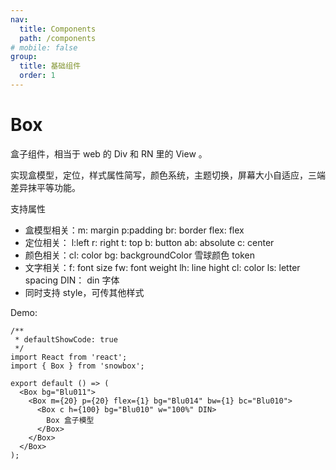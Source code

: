 ```yaml
---
nav:
  title: Components
  path: /components
# mobile: false
group:
  title: 基础组件
  order: 1
---
```


# Box

盒子组件，相当于 web 的 Div 和 RN 里的 View 。

实现盒模型，定位，样式属性简写，颜色系统，主题切换，屏幕大小自适应，三端差异抹平等功能。

支持属性

- 盒模型相关：m: margin p:padding br: border flex: flex
- 定位相关： l:left r: right t: top b: button ab: absolute c: center
- 颜色相关：cl: color bg: backgroundColor 雪球颜色 token
- 文字相关：f: font size fw: font weight lh: line hight cl: color ls: letter spacing DIN： din 字体
- 同时支持 style，可传其他样式

Demo:

```tsx
/**
 * defaultShowCode: true
 */
import React from 'react';
import { Box } from 'snowbox';

export default () => (
  <Box bg="Blu011">
    <Box m={20} p={20} flex={1} bg="Blu014" bw={1} bc="Blu010">
      <Box c h={100} bg="Blu010" w="100%" DIN>
        Box 盒子模型
      </Box>
    </Box>
  </Box>
);
```

<API></API>
